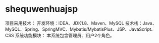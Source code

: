 # shequwenhuajsp
项目采用技术： 开发环境：IDEA、JDK1.8、Maven、MySQL 技术栈：Java、MySQL、Spring、SpringMVC、Mybatis/MybatisPlus、JSP、JavaScript、CSS  系统功能模块： 本系统包含管理员、用户2个角色。
